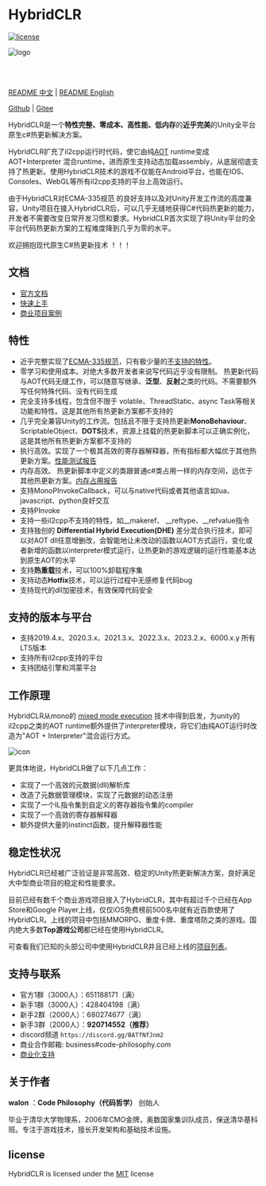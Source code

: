 # HybridCLR

[![license](http://img.shields.io/badge/license-MIT-blue.svg)](https://github.com/focus-creative-games/hybridclr/blob/main/LICENSE)

![logo](https://github.com/focus-creative-games/hybridclr/raw/main/docs/images/logo.jpg)

<br/>
<br/>

[README 中文](./README.md) | [README English](./README_EN.md)

[Github](https://github.com/focus-creative-games/hybridclr) | [Gitee](https://gitee.com/focus-creative-games/hybridclr)

HybridCLR是一个**特性完整、零成本、高性能、低内存**的**近乎完美**的Unity全平台原生c#热更新解决方案。

HybridCLR扩充了il2cpp运行时代码，使它由纯[AOT](https://en.wikipedia.org/wiki/Ahead-of-time_compilation) runtime变成AOT+Interpreter 混合runtime，进而原生支持动态加载assembly，从底层彻底支持了热更新。使用HybridCLR技术的游戏不仅能在Android平台，也能在IOS、Consoles、WebGL等所有il2cpp支持的平台上高效运行。

由于HybridCLR对ECMA-335规范 的良好支持以及对Unity开发工作流的高度兼容，Unity项目在接入HybridCLR后，可以几乎无缝地获得C#代码热更新的能力，开发者不需要改变日常开发习惯和要求。HybridCLR首次实现了将Unity平台的全平台代码热更新方案的工程难度降到几乎为零的水平。

欢迎拥抱现代原生C#热更新技术 ！！！

## 文档

- [官方文档](https://www.hybridclr.cn/docs/intro)
- [快速上手](https://www.hybridclr.cn/docs/beginner/quickstart)
- [商业项目案例](https://www.hybridclr.cn/docs/other/businesscase)

## 特性

- 近乎完整实现了[ECMA-335规范](https://www.ecma-international.org/publications-and-standards/standards/ecma-335/)，只有极少量的[不支持的特性](https://www.hybridclr.cn/docs/basic/notsupportedfeatures)。
- 零学习和使用成本。对绝大多数开发者来说写代码近乎没有限制。 热更新代码与AOT代码无缝工作，可以随意写继承、**泛型**、**反射**之类的代码。不需要额外写任何特殊代码、没有代码生成
- 完全支持多线程，包含但不限于 volatile、ThreadStatic、async Task等相关功能和特性。这是其他所有热更新方案都不支持的
- 几乎完全兼容Unity的工作流。包括且不限于支持热更新**MonoBehaviour**、ScriptableObject、**DOTS**技术，资源上挂载的热更新脚本可以正确实例化，这是其他所有热更新方案都不支持的
- 执行高效。实现了一个极其高效的寄存器解释器，所有指标都大幅优于其他热更新方案。[性能测试报告](https://www.hybridclr.cn/docs/basic/performance)
- 内存高效。 热更新脚本中定义的类跟普通c#类占用一样的内存空间，远优于其他热更新方案。[内存占用报告](https://www.hybridclr.cn/docs/basic/memory)
- 支持MonoPInvokeCallback，可以与native代码或者其他语言如lua、javascript、python良好交互
- 支持PInvoke
- 支持一些il2cpp不支持的特性，如\_\_makeref、 \_\_reftype、\_\_refvalue指令
- 支持独创的 **Differential Hybrid Execution(DHE)** 差分混合执行技术，即可以对AOT dll任意增删改，会智能地让未改动的函数以AOT方式运行，变化或者新增的函数以interpreter模式运行，让热更新的游戏逻辑的运行性能基本达到原生AOT的水平
- 支持**热重载**技术，可以100%卸载程序集
- 支持动态**Hotfix**技术，可以运行过程中无感修复代码bug
- 支持现代的dll加密技术，有效保障代码安全

## 支持的版本与平台

- 支持2019.4.x、2020.3.x、2021.3.x、2022.3.x、2023.2.x、6000.x.y 所有LTS版本
- 支持所有il2cpp支持的平台
- 支持团结引擎和鸿蒙平台

## 工作原理

HybridCLR从mono的 [mixed mode execution](https://www.mono-project.com/news/2017/11/13/mono-interpreter/) 技术中得到启发，为unity的il2cpp之类的AOT runtime额外提供了interpreter模块，将它们由纯AOT运行时改造为"AOT + Interpreter"混合运行方式。

![icon](https://github.com/focus-creative-games/hybridclr/raw/main/docs/images/architecture.png)

更具体地说，HybridCLR做了以下几点工作：

- 实现了一个高效的元数据(dll)解析库
- 改造了元数据管理模块，实现了元数据的动态注册
- 实现了一个IL指令集到自定义的寄存器指令集的compiler
- 实现了一个高效的寄存器解释器
- 额外提供大量的instinct函数，提升解释器性能

## 稳定性状况

HybridCLR已经被广泛验证是非常高效、稳定的Unity热更新解决方案，良好满足大中型商业项目的稳定和性能要求。

目前已经有数千个商业游戏项目接入了HybridCLR，其中有超过千个已经在App Store和Google Player上线，仅仅iOS免费榜前500名中就有近百款使用了HybridCLR。上线的项目中包括MMORPG、重度卡牌、重度塔防之类的游戏。国内绝大多数**Top游戏公司**都已经在使用HybridCLR。

可查看我们已知的头部公司中使用HybridCLR并且已经上线的[项目列表](https://www.hybridclr.cn/docs/other/businesscase)。

## 支持与联系

- 官方1群（3000人）：651188171（满）
- 新手1群（3000人）：428404198（满）
- 新手2群（2000人）：680274677（满）
- 新手3群（2000人）：**920714552（推荐）**
- discord频道 `https://discord.gg/BATfNfJnm2`
- 商业合作邮箱: business#code-philosophy.com
- [商业化支持](https://www.hybridclr.cn/docs/business/intro)

## 关于作者

**walon** ：**Code Philosophy（代码哲学）** 创始人

毕业于清华大学物理系，2006年CMO金牌，奥数国家集训队成员，保送清华基科班。专注于游戏技术，擅长开发架构和基础技术设施。

## license

HybridCLR is licensed under the [MIT](https://github.com/focus-creative-games/hybridclr/blob/main/LICENSE) license
